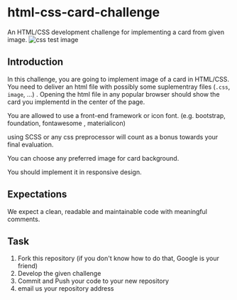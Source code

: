 # html-css-card-challenge

An HTML/CSS development challenge for implementing a card from given image. 
![css test image](http://static.pushe.co/challenge/card.png "card")

## Introduction 
In this challenge, you are going to implement image of a card in HTML/CSS. You need to deliver an html file
with possibly some suplementray files (`.css`, `image`, ...) . Opening the html file in any popular browser should show the card you implementd in the center of the page.



You are allowed to use a front-end framework or icon font. (e.g. bootstrap, foundation, fontawesome , materialicon)

using SCSS or any css preprocessor will count as a bonus towards your final evaluation.

You can choose any preferred image for card background.

You should implement it in responsive design.

## Expectations

We expect a clean, readable and maintainable code with meaningful comments.

## Task

1. Fork this repository (if you don't know how to do that, Google is your friend)
2. Develop the given challenge
3. Commit and Push your code to your new repository
3. email us your repository address
